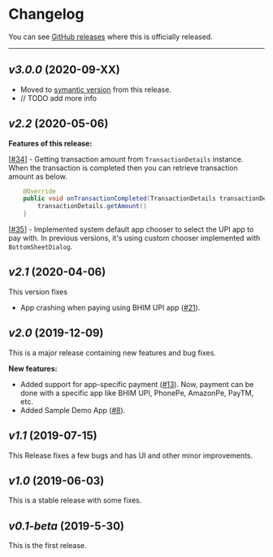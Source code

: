 # Changelog

You can see [GitHub releases](https://github.com/PatilShreyas/EasyUpiPayment-Android/releases) where this is officially released.

---

## *v3.0.0* (2020-09-XX)

- Moved to [symantic version](https://semver.org/) from this release.
- // TODO add more info

## *v2.2* (2020-05-06)

**Features of this release:**

[[#34](https://github.com/PatilShreyas/EasyUpiPayment-Android/issues/34)] - Getting transaction amount from `TransactionDetails` instance.
When the transaction is completed then you can retrieve transaction amount as below.
```java
    @Override
    public void onTransactionCompleted(TransactionDetails transactionDetails) {
        transactionDetails.getAmount()
    }
```

[[#35](https://github.com/PatilShreyas/EasyUpiPayment-Android/issues/35)] - Implemented system default app chooser to select the UPI app to pay with. In previous versions, it's using custom chooser implemented with `BottomSheetDialog`.

## *v2.1* (2020-04-06)

This version fixes

- App crashing when paying using BHIM UPI app ([#21](https://github.com/PatilShreyas/EasyUpiPayment-Android/issues/21)).

## *v2.0* (2019-12-09)

This is a major release containing new features and bug fixes.

**New features:**

- Added support for app-specific payment ([#13](https://github.com/PatilShreyas/EasyUpiPayment-Android/issues/13)).
Now, payment can be done with a specific app like BHIM UPI, PhonePe, AmazonPe, PayTM, etc.
- Added Sample Demo App ([#8](https://github.com/PatilShreyas/EasyUpiPayment-Android/issues/8)).

## *v1.1* (2019-07-15)

This Release fixes a few bugs and has UI and other minor improvements.

## *v1.0* (2019-06-03)

This is a stable release with some fixes.

## *v0.1-beta* (2019-5-30)

This is the first release.
